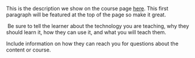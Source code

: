 This is the description we show on the course page [here](https://lab.github.com/tangcaijinNB/myfirstjavaproject). This first paragraph will be featured at the top of the page so make it great.
​

​
Be sure to tell the learner about the technology you are teaching, why they should learn it, how they can use it, and what you will teach them.
​


Include information on how they can reach you for questions about the content or course. 